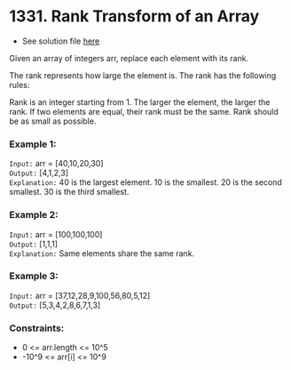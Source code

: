 # 1331. Rank Transform of an Array

- See solution file [here](./solution.cpp)

Given an array of integers arr, replace each element with its rank.

The rank represents how large the element is. The rank has the following rules:

Rank is an integer starting from 1.
The larger the element, the larger the rank. If two elements are equal, their rank must be the same.
Rank should be as small as possible.
 

### Example 1:

`Input:` arr = [40,10,20,30]  
`Output:` [4,1,2,3]  
`Explanation:` 40 is the largest element. 10 is the smallest. 20 is the second smallest.
30 is the third smallest.  

### Example 2:

`Input:` arr = [100,100,100]  
`Output:` [1,1,1]  
`Explanation:` Same elements share the same rank.  

### Example 3:

`Input:` arr = [37,12,28,9,100,56,80,5,12]  
`Output:` [5,3,4,2,8,6,7,1,3]  
 
### Constraints:

- 0 <= arr.length <= 10^5
- -10^9 <= arr[i] <= 10^9
